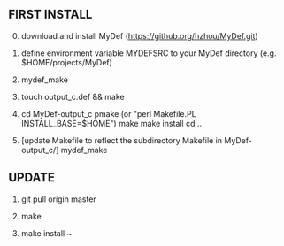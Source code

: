 ## FIRST INSTALL

0. download and install MyDef (https://github.org/hzhou/MyDef.git)

1. define environment variable MYDEFSRC to your MyDef directory (e.g. $HOME/projects/MyDef)

2. mydef_make

3. touch output_c.def && make

4. cd MyDef-output_c
   pmake (or "perl Makefile.PL INSTALL_BASE=$HOME")
   make
   make install
   cd ..

5. [update Makefile to reflect the subdirectory Makefile in MyDef-output_c/]
   mydef_make

## UPDATE

1. git pull origin master

2. make 

3. make install
~                                 
